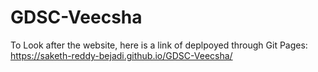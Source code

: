 # GDSC-Veecsha
To Look after the website, here is a link of deplpoyed through Git Pages:  https://saketh-reddy-bejadi.github.io/GDSC-Veecsha/
